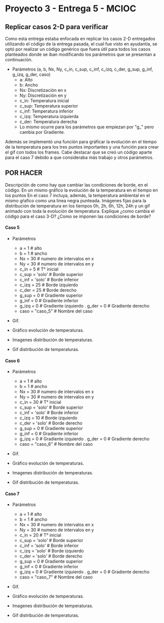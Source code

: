 # Proyecto 3 - Entrega 5 - MCIOC
## Replicar casos 2-D para verificar
Como esta entrega estaba enfocada en replicar los casos 2-D entregados utilizando el código de la entrega pasada, el cual fue visto en ayudantía, se optó por realizar un código genérico que fuera útil para todos los casos planteados donde se iban modificando los parámetros que se presentan a continuación.
* Parámetros
(a, b, Nx, Ny, c_in, c_sup, c_inf, c_izq, c_der, g_sup, g_inf, g_izq, g_der, caso)
  * a: Alto
  * b: Ancho
  * Nx: Discretización en x
  * Ny: Discretización en y
  * c_in: Temperatura inicial
  * c_sup: Temperatura superior
  * c_inf: Temperatura inferior
  * c_izq: Temperatura izquierda
  * c_der: Temperatura derecha
  * Lo mismo ocurre para los parámetros que empiezan por "g_" pero cambia por Gradiente.
  
Además se implementó una función para gráficar la evolución en el tiempo de la temperatura para los tres puntos importantes y una función para crear el gif con todos los frames. Cabe destacar que se creó un código aparte para el caso 7 debido a que consideraba más trabajo y otros parámetros. 



## POR HACER
Descripción de como hay que cambiar las condiciones de borde, en el código.
En un mismo gráfico la evolución de la temperatura en el tiempo en los puntos 
En el caso 7 incluya, además, la temperatura ambiental en el mismo gŕafico como una linea negra punteada. 
Imágenes fijas para la distribución de temperatura en los tiempos 0h, 2h, 6h, 12h, 24h y un gif animado con toda la evolución de temperatura. 
Explique ¿como cambia el código para el caso 3-D? ¿Como se imponen las condiciones de borde?


#### Caso 5
- Parámetros
  - a = 1                    # alto
  - b = 1                    # ancho
  - Nx = 30                  # numero de intervalos en x
  - Ny = 30                  # numero de intervalos en y
  - c_in = 5                 # T° inicial                 
  - c_sup = 'solo'				   # Borde superior
  - c_inf = 'solo'           # Borde inferior
  - c_izq = 25               # Borde izquierdo
  - c_der = 25			         # Borde derecho
  - g_sup = 0                # Gradiente superior
  - g_inf = 0                # Gradiente inferior
  - g_izq = 0                # Gradiente izquierdo
  . g_der = 0                # Gradiente derecho
  - caso = "caso_5"          # Nombre del caso

- Gif.
- Gráfico evolución de temperaturas.
- Imagenes distribución de temperaturas.
- Gif distribución de temperaturas.

#### Caso 6
- Parámetros
  - a = 1                    # alto
  - b = 1                    # ancho
  - Nx = 30                  # numero de intervalos en x
  - Ny = 30                  # numero de intervalos en y
  - c_in = 30                # T° inicial                 
  - c_sup = 'solo'				   # Borde superior
  - c_inf = 'solo'           # Borde inferior
  - c_izq = 10               # Borde izquierdo
  - c_der = 'solo'			     # Borde derecho
  - g_sup = 0                # Gradiente superior
  - g_inf = 0                # Gradiente inferior
  - g_izq = 0                # Gradiente izquierdo
  . g_der = 0                # Gradiente derecho
  - caso = "caso_6"          # Nombre del caso

- Gif.
- Gráfico evolución de temperaturas.
- Imagenes distribución de temperaturas.
- Gif distribución de temperaturas.

#### Caso 7
- Parámetros
  - a = 1                    # alto
  - b = 1                    # ancho
  - Nx = 30                  # numero de intervalos en x
  - Ny = 30                  # numero de intervalos en y
  - c_in = 20                # T° inicial                 
  - c_sup = 'solo'				   # Borde superior
  - c_inf = 'solo'           # Borde inferior
  - c_izq = 'solo'           # Borde izquierdo
  - c_der = 'solo'			     # Borde derecho
  - g_sup = 0                # Gradiente superior
  - g_inf = 0                # Gradiente inferior
  - g_izq = 0                # Gradiente izquierdo
  . g_der = 0                # Gradiente derecho
  - caso = "caso_7"          # Nombre del caso

- Gif.
- Gráfico evolución de temperaturas.
- Imagenes distribución de temperaturas.
- Gif distribución de temperaturas.
